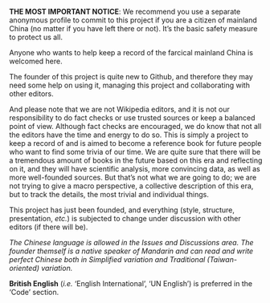**THE MOST IMPORTANT NOTICE**: We recommend you use a separate anonymous profile to commit to this project if you are a citizen of mainland China (no matter if you have left there or not). It’s the basic safety measure to protect us all.

Anyone who wants to help keep a record of the farcical mainland China is welcomed here.

The founder of this project is quite new to Github, and therefore they may need some help on using it, managing this project and collaborating with other editors.

And please note that we are not Wikipedia editors, and it is not our responsibility to do fact checks or use trusted sources or keep a balanced point of view. Although fact checks are encouraged, we do know that not all the editors have the time and energy to do so. This is simply a project to keep a record of and is aimed to become a reference book for future people who want to find some trivia of our time. We are quite sure that there will be a tremendous amount of books in the future based on this era and reflecting on it, and they will have scientific analysis, more convincing data, as well as more well-founded sources. But that’s not what we are going to do; we are not trying to give a macro perspective, a collective description of this era, but to track the details, the most trivial and individual things.

This project has just been founded, and everything (style, structure, presentation, *etc.*) is subjected to change under discussion with other editors (if there will be).

*The Chinese language is allowed in the Issues and Discussions area. The founder themself is a native speaker of Mandarin and can read and write perfect Chinese both in Simplified variation and Traditional (Taiwan-oriented) variation.*

**British English** (*i.e.* ‘English International’, ‘UN English’) is preferred in the ‘Code’ section.
